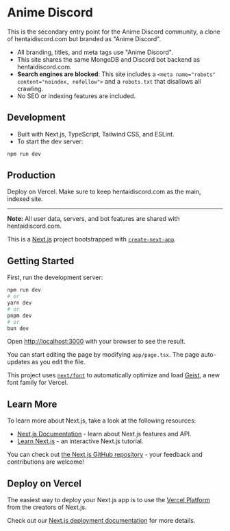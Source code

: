 # Anime Discord

This is the secondary entry point for the Anime Discord community, a clone of hentaidiscord.com but branded as "Anime Discord".

- All branding, titles, and meta tags use "Anime Discord".
- This site shares the same MongoDB and Discord bot backend as hentaidiscord.com.
- **Search engines are blocked**: This site includes a `<meta name="robots" content="noindex, nofollow">` and a `robots.txt` that disallows all crawling.
- No SEO or indexing features are included.

## Development

- Built with Next.js, TypeScript, Tailwind CSS, and ESLint.
- To start the dev server:

```bash
npm run dev
```

## Production

Deploy on Vercel. Make sure to keep hentaidiscord.com as the main, indexed site.

---

**Note:** All user data, servers, and bot features are shared with hentaidiscord.com.

This is a [Next.js](https://nextjs.org) project bootstrapped with [`create-next-app`](https://nextjs.org/docs/app/api-reference/cli/create-next-app).

## Getting Started

First, run the development server:

```bash
npm run dev
# or
yarn dev
# or
pnpm dev
# or
bun dev
```

Open [http://localhost:3000](http://localhost:3000) with your browser to see the result.

You can start editing the page by modifying `app/page.tsx`. The page auto-updates as you edit the file.

This project uses [`next/font`](https://nextjs.org/docs/app/building-your-application/optimizing/fonts) to automatically optimize and load [Geist](https://vercel.com/font), a new font family for Vercel.

## Learn More

To learn more about Next.js, take a look at the following resources:

- [Next.js Documentation](https://nextjs.org/docs) - learn about Next.js features and API.
- [Learn Next.js](https://nextjs.org/learn) - an interactive Next.js tutorial.

You can check out [the Next.js GitHub repository](https://github.com/vercel/next.js) - your feedback and contributions are welcome!

## Deploy on Vercel

The easiest way to deploy your Next.js app is to use the [Vercel Platform](https://vercel.com/new?utm_medium=default-template&filter=next.js&utm_source=create-next-app&utm_campaign=create-next-app-readme) from the creators of Next.js.

Check out our [Next.js deployment documentation](https://nextjs.org/docs/app/building-your-application/deploying) for more details.

